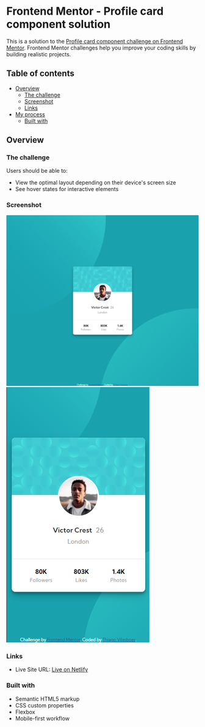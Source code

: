 # Frontend Mentor - Profile card component solution

This is a solution to the [Profile card component challenge on Frontend Mentor](https://www.frontendmentor.io/challenges/profile-card-component-cfArpWshJ). Frontend Mentor challenges help you improve your coding skills by building realistic projects. 

## Table of contents

- [Overview](#overview)
  - [The challenge](#the-challenge)
  - [Screenshot](#screenshot)
  - [Links](#links)
- [My process](#my-process)
  - [Built with](#built-with)

## Overview

### The challenge

Users should be able to:

- View the optimal layout depending on their device's screen size
- See hover states for interactive elements

### Screenshot

![Desktop](./screenshots/desktop-2.png)
![Mobile](./screenshots/mobile-2.png)

### Links

- Live Site URL: [Live on Netlify](https://tender-goldstine-7cf70d.netlify.app/)

### Built with

- Semantic HTML5 markup
- CSS custom properties
- Flexbox
- Mobile-first workflow